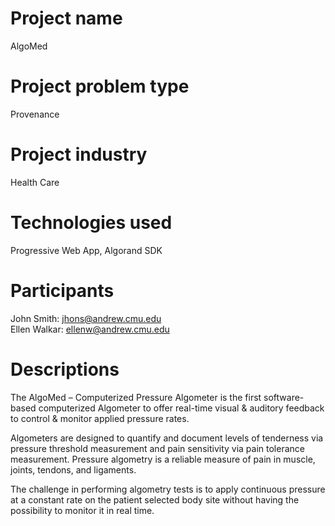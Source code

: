 # Project name
AlgoMed

# Project problem type
Provenance

# Project industry
Health Care

# Technologies used
Progressive Web App, Algorand SDK

# Participants
John Smith: jhons@andrew.cmu.edu<br/>
Ellen Walkar: ellenw@andrew.cmu.edu

# Descriptions
The AlgoMed – Computerized Pressure Algometer is the first software-based computerized Algometer to offer real-time visual & auditory feedback to control & monitor applied pressure rates.

Algometers are designed to quantify and document levels of tenderness via pressure threshold measurement and pain sensitivity via pain tolerance measurement. Pressure algometry is a reliable measure of pain in muscle, joints, tendons, and ligaments.

The challenge in performing algometry tests is to apply continuous pressure at a constant rate on the patient selected body site without having the possibility to monitor it in real time.
